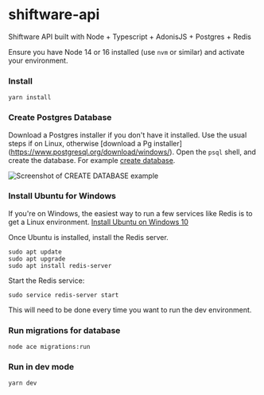 # shiftware-api
Shiftware API built with Node + Typescript + AdonisJS + Postgres + Redis

Ensure you have Node 14 or 16 installed (use `nvm` or similar) and activate your environment.

### Install
`yarn install`

### Create Postgres Database
Download a Postgres installer if you don't have it installed.  Use the usual steps if on Linux, otherwise [download a Pg installer] (https://www.postgresql.org/download/windows/). Open the `psql` shell, and create the database. For example [create database](https://www.guru99.com/postgresql-create-database.html).

![Screenshot of CREATE DATABASE example](https://cdn.guru99.com/images/1/092818_0513_PostgreSQLC3.png "Create database example")

### Install Ubuntu for Windows
If you're on Windows, the easiest way to run a few services like Redis is to get a Linux environment. [Install Ubuntu on Windows 10](https://ubuntu.com/tutorials/ubuntu-on-windows#1-overview)

Once Ubuntu is installed, install the Redis server.

```
sudo apt update
sudo apt upgrade
sudo apt install redis-server
```

Start the Redis service:

`sudo service redis-server start`

This will need to be done every time you want to run the dev environment.

### Run migrations for database
`node ace migrations:run`

### Run in dev mode
`yarn dev`
